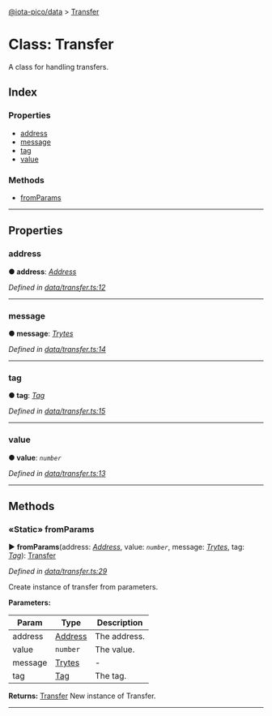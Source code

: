 [@iota-pico/data](../README.md) > [Transfer](../classes/transfer.md)



# Class: Transfer


A class for handling transfers.

## Index

### Properties

* [address](transfer.md#address)
* [message](transfer.md#message)
* [tag](transfer.md#tag)
* [value](transfer.md#value)


### Methods

* [fromParams](transfer.md#fromparams)



---
## Properties
<a id="address"></a>

###  address

**●  address**:  *[Address](address.md)* 

*Defined in [data/transfer.ts:12](https://github.com/iotaeco/iota-pico-data/blob/6f61d65/src/data/transfer.ts#L12)*





___

<a id="message"></a>

###  message

**●  message**:  *[Trytes](trytes.md)* 

*Defined in [data/transfer.ts:14](https://github.com/iotaeco/iota-pico-data/blob/6f61d65/src/data/transfer.ts#L14)*





___

<a id="tag"></a>

###  tag

**●  tag**:  *[Tag](tag.md)* 

*Defined in [data/transfer.ts:15](https://github.com/iotaeco/iota-pico-data/blob/6f61d65/src/data/transfer.ts#L15)*





___

<a id="value"></a>

###  value

**●  value**:  *`number`* 

*Defined in [data/transfer.ts:13](https://github.com/iotaeco/iota-pico-data/blob/6f61d65/src/data/transfer.ts#L13)*





___


## Methods
<a id="fromparams"></a>

### «Static» fromParams

► **fromParams**(address: *[Address](address.md)*, value: *`number`*, message: *[Trytes](trytes.md)*, tag: *[Tag](tag.md)*): [Transfer](transfer.md)



*Defined in [data/transfer.ts:29](https://github.com/iotaeco/iota-pico-data/blob/6f61d65/src/data/transfer.ts#L29)*



Create instance of transfer from parameters.


**Parameters:**

| Param | Type | Description |
| ------ | ------ | ------ |
| address | [Address](address.md)   |  The address. |
| value | `number`   |  The value. |
| message | [Trytes](trytes.md)   |  - |
| tag | [Tag](tag.md)   |  The tag. |





**Returns:** [Transfer](transfer.md)
New instance of Transfer.






___


